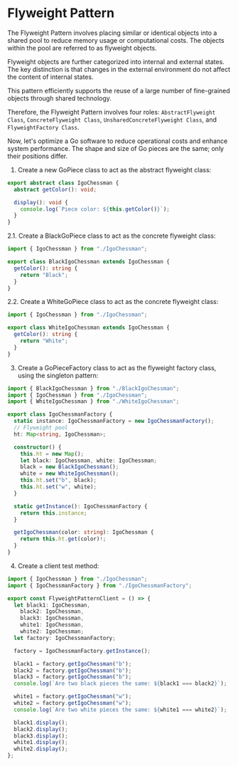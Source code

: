 # Flyweight Pattern

The Flyweight Pattern involves placing similar or identical objects into a shared pool to reduce memory usage or computational costs. The objects within the pool are referred to as flyweight objects.

Flyweight objects are further categorized into internal and external states. The key distinction is that changes in the external environment do not affect the content of internal states.

This pattern efficiently supports the reuse of a large number of fine-grained objects through shared technology.

Therefore, the Flyweight Pattern involves four roles: `AbstractFlyweight Class`, `ConcreteFlyweight Class`, `UnsharedConcreteFlyweight Class`, and `FlyweightFactory Class`.

Now, let's optimize a Go software to reduce operational costs and enhance system performance. The shape and size of Go pieces are the same; only their positions differ.

1. Create a new GoPiece class to act as the abstract flyweight class:

```ts
export abstract class IgoChessman {
  abstract getColor(): void;

  display(): void {
    console.log(`Piece color: ${this.getColor()}`);
  }
}
```

2.1. Create a BlackGoPiece class to act as the concrete flyweight class:

```ts
import { IgoChessman } from "./IgoChessman";

export class BlackIgoChessman extends IgoChessman {
  getColor(): string {
    return "Black";
  }
}
```

2.2. Create a WhiteGoPiece class to act as the concrete flyweight class:

```ts
import { IgoChessman } from "./IgoChessman";

export class WhiteIgoChessman extends IgoChessman {
  getColor(): string {
    return "White";
  }
}
```

3. Create a GoPieceFactory class to act as the flyweight factory class, using the singleton pattern:

```ts
import { BlackIgoChessman } from "./BlackIgoChessman";
import { IgoChessman } from "./IgoChessman";
import { WhiteIgoChessman } from "./WhiteIgoChessman";

export class IgoChessmanFactory {
  static instance: IgoChessmanFactory = new IgoChessmanFactory();
  // Flyweight pool
  ht: Map<string, IgoChessman>;

  constructor() {
    this.ht = new Map();
    let black: IgoChessman, white: IgoChessman;
    black = new BlackIgoChessman();
    white = new WhiteIgoChessman();
    this.ht.set("b", black);
    this.ht.set("w", white);
  }

  static getInstance(): IgoChessmanFactory {
    return this.instance;
  }

  getIgoChessman(color: string): IgoChessman {
    return this.ht.get(color)!;
  }
}
```

4. Create a client test method:

```ts
import { IgoChessman } from "./IgoChessman";
import { IgoChessmanFactory } from "./IgoChessmanFactory";

export const FlyweightPatternClient = () => {
  let black1: IgoChessman,
    black2: IgoChessman,
    black3: IgoChessman,
    white1: IgoChessman,
    white2: IgoChessman;
  let factory: IgoChessmanFactory;

  factory = IgoChessmanFactory.getInstance();

  black1 = factory.getIgoChessman("b");
  black2 = factory.getIgoChessman("b");
  black3 = factory.getIgoChessman("b");
  console.log(`Are two black pieces the same: ${black1 === black2}`);

  white1 = factory.getIgoChessman("w");
  white2 = factory.getIgoChessman("w");
  console.log(`Are two white pieces the same: ${white1 === white2}`);

  black1.display();
  black2.display();
  black3.display();
  white1.display();
  white2.display();
};
```
